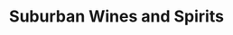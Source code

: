 ---
title: "Suburban Wines and Spirits"
url: /yorktown-heights/suburban-wines-and-spirits/
shop: alcohol
---